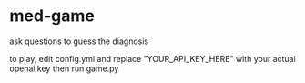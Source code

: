 # med-game
ask questions to guess the diagnosis

to play, edit config.yml and replace "YOUR_API_KEY_HERE" with your actual openai key
then run game.py